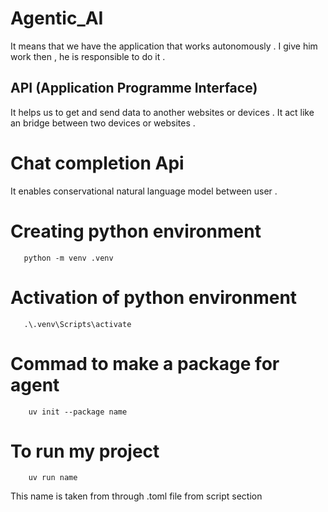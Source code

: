 # Agentic_AI
It means that we have the application that works autonomously . I give him work then , he is responsible to do it . 
## API (Application Programme Interface)
It helps us to get and send data to another websites or devices . 
It act like an bridge between two devices or websites .
# Chat completion Api
It enables conservational natural language model between user .
# 

# Creating python environment 
       python -m venv .venv
# Activation of python environment
       .\.venv\Scripts\activate
# Commad to make a package for agent 
        uv init --package name 
# To run my project 
        uv run name                  

This name is taken from through .toml file from script section      
       